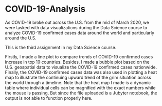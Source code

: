# COVID-19-Analysis

As COVID-19 broke out across the U.S. from the mid of March 2020, we were tasked with data visualizations during the Data Science course to analyze COVID-19 confirmed cases data around the world and particularly around the U.S.

This is the third assignment in my Data Science course.

Firstly, I made a line plot to compare trends of COVID-19 confirmed cases increase in top 10 countries. 
Besides, I made a bubble plot based on the U.S. geospatial data to visualize the COVID-19 confirmed cases nationwide. 
Finally, the COVID-19 confirmed cases data was also used in plotting a heat map to illustrate the continuing upward trend of the grim situation across the world through a timeline. Note that the heat map I made is a dynamic table where individual cells can be magnified with the exact numbers while the mouse is passing. But since the file uploaded is a Jubyter notebook, the output is not able to function properly here.
